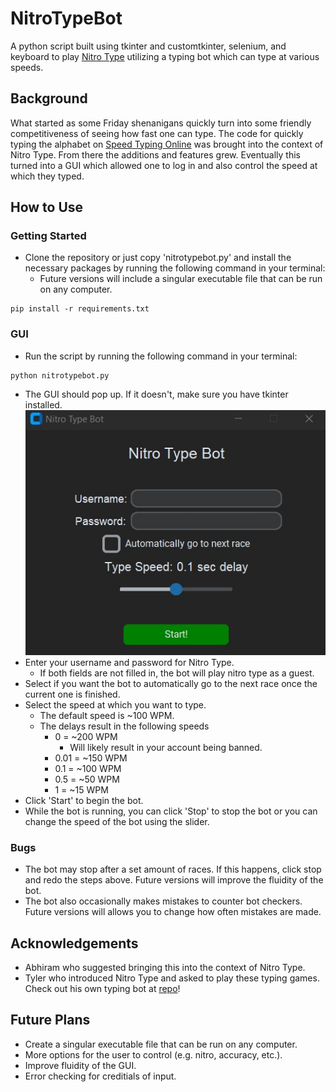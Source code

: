 # NitroTypeBot
A python script built using tkinter and customtkinter, selenium, and keyboard to play [Nitro Type](https://www.nitrotype.com/race) utilizing a typing bot which can type at various speeds.

## Background
What started as some Friday shenanigans quickly turn into some friendly competitiveness of seeing how fast one can type. The code for quickly typing the alphabet on [Speed Typing Online](https://www.speedtypingonline.com/games/type-the-alphabet.php) was brought into the context of Nitro Type. From there the additions and features grew. Eventually this turned into a GUI which allowed one to log in and also control the speed at which they typed. 

## How to Use

### Getting Started
- Clone the repository or just copy 'nitrotypebot.py' and install the necessary packages by running the following command in your terminal:
    - Future versions will include a singular executable file that can be run on any computer.
```
pip install -r requirements.txt
```

### GUI
- Run the script by running the following command in your terminal:
```
python nitrotypebot.py
```
- The GUI should pop up. If it doesn't, make sure you have tkinter installed.
![GUI of application](/gui.jpg)
- Enter your username and password for Nitro Type.
    - If both fields are not filled in, the bot will play nitro type as a guest.
- Select if you want the bot to automatically go to the next race once the current one is finished.
- Select the speed at which you want to type.
    - The default speed is ~100 WPM.
    - The delays result in the following speeds
        - 0 = ~200 WPM
            - Will likely result in your account being banned.
        - 0.01 = ~150 WPM
        - 0.1 = ~100 WPM
        - 0.5 = ~50 WPM
        - 1 = ~15 WPM
- Click 'Start' to begin the bot.
- While the bot is running, you can click 'Stop' to stop the bot or you can change the speed of the bot using the slider.

### Bugs
- The bot may stop after a set amount of races. If this happens, click stop and redo the steps above. Future versions will improve the fluidity of the bot.
- The bot also occasionally makes mistakes to counter bot checkers. Future versions will allows you to change how often mistakes are made.
## Acknowledgements
- Abhiram who suggested bringing this into the context of Nitro Type.
- Tyler who introduced Nitro Type and asked to play these typing games. Check out his own typing bot at [repo](https://github.com/tylernh10/nitro-bot)!

## Future Plans
- Create a singular executable file that can be run on any computer.
- More options for the user to control (e.g. nitro, accuracy, etc.).
- Improve fluidity of the GUI.
- Error checking for creditials of input.
